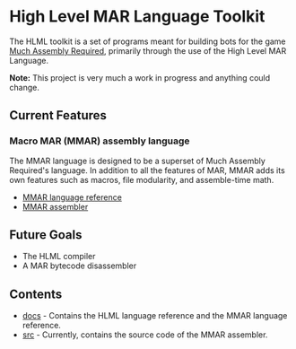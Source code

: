 # High Level MAR Language Toolkit

The HLML toolkit is a set of programs meant for building bots for the game [Much Assembly Required](https://github.com/simon987/Much-Assembly-Required), primarily through the use of the High Level MAR Language.

**Note:** This project is very much a work in progress and anything could change.

## Current Features

### Macro MAR (MMAR) assembly language
The MMAR language is designed to be a superset of Much Assembly Required's language. In addition to all the features of MAR, MMAR adds its own features such as macros, file modularity, and assemble-time math.

- [MMAR language reference](./docs/mmar)
- [MMAR assembler](./src/mmar_assembler)

## Future Goals
- The HLML compiler
- A MAR bytecode disassembler

## Contents
- [docs](./docs) - Contains the HLML language reference and the MMAR language reference.
- [src](./src) - Currently, contains the source code of the MMAR assembler.